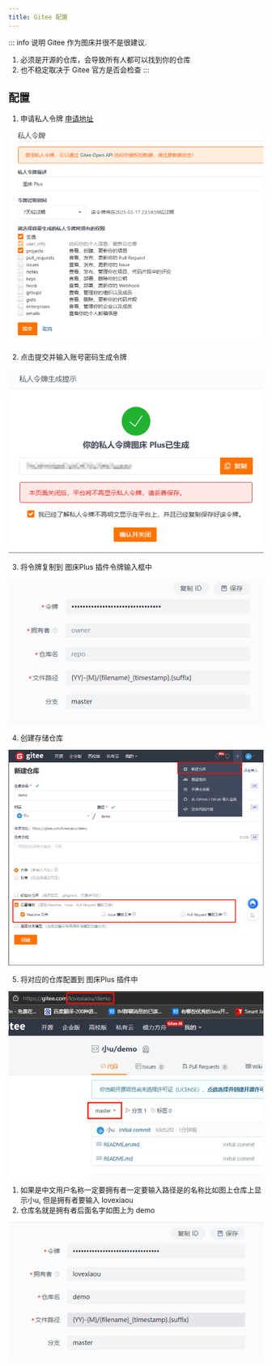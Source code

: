 ```yaml
---
title: Gitee 配置
---
```

::: info 说明
Gitee 作为图床并很不是很建议.
1. 必须是开源的仓库，会导致所有人都可以找到你的仓库
2. 也不稳定取决于 Gitee 官方是否会检查
:::

## 配置
1. 申请私人令牌 [申请地址]( https://gitee.com/profile/personal_access_tokens)

![](img/gitee/gitee-01.png)

2. 点击提交并输入账号密码生成令牌

![](img/gitee/gitee-02.png)

3. 将令牌复制到 图床Plus 插件令牌输入框中

![](img/gitee/gitee-03.png)

4. 创建存储仓库

![](img/gitee/gitee-04.png)

5. 将对应的仓库配置到 图床Plus 插件中

![](img/gitee/gitee-05.png)

1. 如果是中文用户名称一定要拥有者一定要输入路径是的名称比如图上仓库上显示小u, 但是拥有者要输入 lovexiaou
2. 仓库名就是拥有者后面名字如图上为 demo

![](img/gitee/gitee-06.png)
